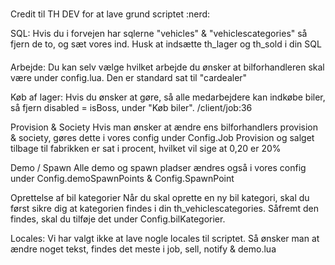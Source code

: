 ###
Credit til TH DEV for at lave grund scriptet :nerd:

SQL:
    Hvis du i forvejen har sqlerne "vehicles" & "vehiclescategories" så fjern de to, og sæt vores ind.
    Husk at indsætte th_lager og th_sold i din SQL

####
Arbejde:
    Du kan selv vælge hvilket arbejde du ønsker at bilforhandleren skal være under config.lua.
    Den er standard sat til "cardealer"

Køb af lager:
    Hvis du ønsker at gøre, så alle medarbejdere kan indkøbe biler, så fjern disabled = isBoss, under "Køb biler".
    /client/job:36

Provision & Society
    Hvis man ønsker at ændre ens bilforhandlers provision & society, gøres dette i vores config under Config.Job
    Provision og salget tilbage til fabrikken er sat i procent, hvilket vil sige at 0,20 er 20%

Demo / Spawn
    Alle demo og spawn pladser ændres også i vores config under Config.demoSpawnPoints & Config.SpawnPoint

Oprettelse af bil kategorier
    Når du skal oprette en ny bil kategori, skal du først sikre dig at kategorien findes i din th_vehiclescategories.
    Såfremt den findes, skal du tilføje det under Config.bilKategorier.

Locales:
    Vi har valgt ikke at lave nogle locales til scriptet.
    Så ønsker man at ændre noget tekst, findes det meste i job, sell, notify & demo.lua